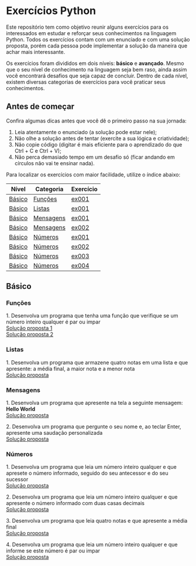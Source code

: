 # Exercícios Python
Este repositório tem como objetivo reunir alguns exercícios para os interessados em estudar e reforçar seus conhecimentos na linguagem Python. Todos os exercícios contam com um enunciado e com uma solução proposta, porém cada pessoa pode implementar a solução da maneira que achar mais interessante.

Os exercícios foram divididos em dois níveis: **básico** e **avançado**. Mesmo que o seu nível de conhecimento na linguagem seja bem raso, ainda assim você encontrará desafios que seja capaz de concluir. Dentro de cada nível, existem diversas categorias de exercícios para você praticar seus conhecimentos.

## Antes de começar
Confira algumas dicas antes que você dê o primeiro passo na sua jornada:
1. Leia atentamente o enunciado (a solução pode estar nele);
2. Não olhe a solução antes de tentar (exercite a sua lógica e criatividade);
3. Não copie código (digitar é mais eficiente para o aprendizado do que Ctrl + C e Ctrl + V);
4. Não perca demasiado tempo em um desafio só (ficar andando em círculos não vai te ensinar nada).

Para localizar os exercícios com maior facilidade, utilize o índice abaixo:

| Nível | Categoria | Exercício |
|-------|-----------|-----------|
|[Básico](#básico) |[Funções](#funções)  |[ex001](#user-content-bas-fnc-001)|
|[Básico](#básico) |[Listas](#listas)  |[ex001](#user-content-bas-lst-001)|
|[Básico](#básico) |[Mensagens](#mensagens)  |[ex001](#user-content-bas-msg-001)|
|[Básico](#básico) |[Mensagens](#mensagens)  |[ex002](#user-content-bas-msg-002)|
|[Básico](#básico) |[Números](#números)  |[ex001](#user-content-bas-num-001)|
|[Básico](#básico) |[Números](#números)  |[ex002](#user-content-bas-num-002)|
|[Básico](#básico) |[Números](#números)  |[ex003](#user-content-bas-num-003)|
|[Básico](#básico) |[Números](#números)  |[ex004](#user-content-bas-num-004)|


## Básico
### Funções
<a id="bas-fnc-001" />1. Desenvolva um programa que tenha uma função que verifique se um número inteiro qualquer é par ou impar<br>
[Solução proposta 1](https://github.com/rmveiga/exercicios_python/blob/master/basico/functions/ex001/main.py)<br>
[Solução proposta 2](https://github.com/rmveiga/exercicios_python/blob/master/basico/functions/ex001/main2.py)

### Listas
<a id="bas-lst-001" />1. Desenvolva um programa que armazene quatro notas em uma lista e que apresente: a média final, a maior nota e a menor nota<br>
[Solução proposta](https://github.com/rmveiga/exercicios_python/blob/master/basico/listas/ex001/main.py)

### Mensagens
<a id="bas-msg-001" />1. Desenvolva um programa que apresente na tela a seguinte mensagem: **Hello World**<br>
[Solução proposta](https://github.com/rmveiga/exercicios_python/blob/master/basico/mensagens/ex001/main.py)

<a id="bas-msg-002" />2. Desenvolva um programa que pergunte o seu nome e, ao teclar Enter, apresente uma saudação personalizada<br>
[Solução proposta](https://github.com/rmveiga/exercicios_python/blob/master/basico/mensagens/ex002/main.py)

### Números
<a id="bas-num-001" />1. Desenvolva um programa que leia um número inteiro qualquer e que apresete o número informado, seguido do seu antecessor e do seu sucessor<br>
[Solução proposta](https://github.com/rmveiga/exercicios_python/blob/master/basico/numeros/ex001/main.py)

<a id="bas-num-002" />2. Desenvolva um programa que leia um número inteiro qualquer e que apresente o número informado com duas casas decimais<br>
[Solução proposta](https://github.com/rmveiga/exercicios_python/blob/master/basico/numeros/ex002/main.py)

<a id="bas-num-003" />3. Desenvolva um programa que leia quatro notas e que apresente a média final<br>
[Solução proposta](https://github.com/rmveiga/exercicios_python/blob/master/basico/numeros/ex003/main.py)

<a id="bas-num-004" />4. Desenvolva um programa que leia um número inteiro qualquer e que informe se este número é par ou impar<br>
[Solução proposta](https://github.com/rmveiga/exercicios_python/blob/master/basico/numeros/ex004/main.py)
